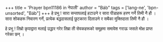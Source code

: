 +++
title = 'Prayer bpn11186 in नेपाली'
author = "Báb"
tags = ['lang-ne', 'bpn-unsorted', "Báb"]
+++
हे प्रभु ! सारा सन्तापलाई हटाउने र सारा पीडाहरू हरण गर्ने तिमी नै हौ । सारा शोकहरू निवारण गर्ने, प्रत्येक बद्धदासलाई छुटकारा दिलाउने र सबैका मुक्तिदाता तिमी नै हौ । 

हे प्रभु ! तिम्रो कृपाद्वारा मलाई उद्धार गरेर तिम्रा ती सेवकहरूको समूहमा समावेश गराऊ जसले मोक्ष प्राप्त गरेका छन् ।
